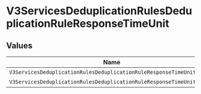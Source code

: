# V3ServicesDeduplicationRulesDeduplicationRuleResponseTimeUnit


## Values

| Name                                                                  | Value                                                                 |
| --------------------------------------------------------------------- | --------------------------------------------------------------------- |
| `V3ServicesDeduplicationRulesDeduplicationRuleResponseTimeUnitMinute` | minute                                                                |
| `V3ServicesDeduplicationRulesDeduplicationRuleResponseTimeUnitHour`   | hour                                                                  |